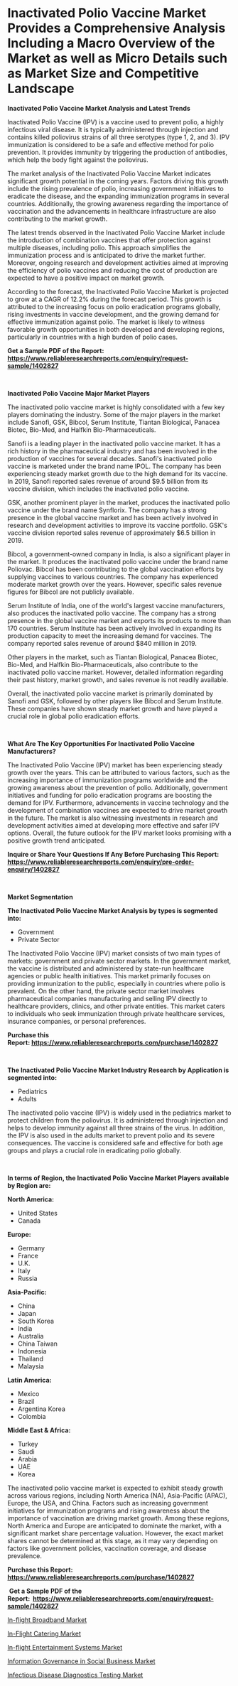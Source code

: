 <p><h1>Inactivated Polio Vaccine Market Provides a Comprehensive Analysis Including a Macro Overview of the Market as well as Micro Details such as Market Size and Competitive Landscape</h1></p><p><strong>Inactivated Polio Vaccine Market Analysis and Latest Trends</strong></p>
<p><p>Inactivated Polio Vaccine (IPV) is a vaccine used to prevent polio, a highly infectious viral disease. It is typically administered through injection and contains killed poliovirus strains of all three serotypes (type 1, 2, and 3). IPV immunization is considered to be a safe and effective method for polio prevention. It provides immunity by triggering the production of antibodies, which help the body fight against the poliovirus.</p><p>The market analysis of the Inactivated Polio Vaccine Market indicates significant growth potential in the coming years. Factors driving this growth include the rising prevalence of polio, increasing government initiatives to eradicate the disease, and the expanding immunization programs in several countries. Additionally, the growing awareness regarding the importance of vaccination and the advancements in healthcare infrastructure are also contributing to the market growth.</p><p>The latest trends observed in the Inactivated Polio Vaccine Market include the introduction of combination vaccines that offer protection against multiple diseases, including polio. This approach simplifies the immunization process and is anticipated to drive the market further. Moreover, ongoing research and development activities aimed at improving the efficiency of polio vaccines and reducing the cost of production are expected to have a positive impact on market growth.</p><p>According to the forecast, the Inactivated Polio Vaccine Market is projected to grow at a CAGR of 12.2% during the forecast period. This growth is attributed to the increasing focus on polio eradication programs globally, rising investments in vaccine development, and the growing demand for effective immunization against polio. The market is likely to witness favorable growth opportunities in both developed and developing regions, particularly in countries with a high burden of polio cases.</p></p>
<p><strong>Get a Sample PDF of the Report:&nbsp; <a href="https://www.reliableresearchreports.com/enquiry/request-sample/1402827">https://www.reliableresearchreports.com/enquiry/request-sample/1402827</a></strong></p>
<p>&nbsp;</p>
<p><strong>Inactivated Polio Vaccine Major Market Players</strong></p>
<p><p>The inactivated polio vaccine market is highly consolidated with a few key players dominating the industry. Some of the major players in the market include Sanofi, GSK, Bibcol, Serum Institute, Tiantan Biological, Panacea Biotec, Bio-Med, and Halfkin Bio-Pharmaceuticals.</p><p>Sanofi is a leading player in the inactivated polio vaccine market. It has a rich history in the pharmaceutical industry and has been involved in the production of vaccines for several decades. Sanofi's inactivated polio vaccine is marketed under the brand name IPOL. The company has been experiencing steady market growth due to the high demand for its vaccine. In 2019, Sanofi reported sales revenue of around $9.5 billion from its vaccine division, which includes the inactivated polio vaccine.</p><p>GSK, another prominent player in the market, produces the inactivated polio vaccine under the brand name Synflorix. The company has a strong presence in the global vaccine market and has been actively involved in research and development activities to improve its vaccine portfolio. GSK's vaccine division reported sales revenue of approximately $6.5 billion in 2019.</p><p>Bibcol, a government-owned company in India, is also a significant player in the market. It produces the inactivated polio vaccine under the brand name Poliovac. Bibcol has been contributing to the global vaccination efforts by supplying vaccines to various countries. The company has experienced moderate market growth over the years. However, specific sales revenue figures for Bibcol are not publicly available.</p><p>Serum Institute of India, one of the world's largest vaccine manufacturers, also produces the inactivated polio vaccine. The company has a strong presence in the global vaccine market and exports its products to more than 170 countries. Serum Institute has been actively involved in expanding its production capacity to meet the increasing demand for vaccines. The company reported sales revenue of around $840 million in 2019.</p><p>Other players in the market, such as Tiantan Biological, Panacea Biotec, Bio-Med, and Halfkin Bio-Pharmaceuticals, also contribute to the inactivated polio vaccine market. However, detailed information regarding their past history, market growth, and sales revenue is not readily available.</p><p>Overall, the inactivated polio vaccine market is primarily dominated by Sanofi and GSK, followed by other players like Bibcol and Serum Institute. These companies have shown steady market growth and have played a crucial role in global polio eradication efforts.</p></p>
<p>&nbsp;</p>
<p><strong>What Are The Key Opportunities For Inactivated Polio Vaccine Manufacturers?</strong></p>
<p><p>The Inactivated Polio Vaccine (IPV) market has been experiencing steady growth over the years. This can be attributed to various factors, such as the increasing importance of immunization programs worldwide and the growing awareness about the prevention of polio. Additionally, government initiatives and funding for polio eradication programs are boosting the demand for IPV. Furthermore, advancements in vaccine technology and the development of combination vaccines are expected to drive market growth in the future. The market is also witnessing investments in research and development activities aimed at developing more effective and safer IPV options. Overall, the future outlook for the IPV market looks promising with a positive growth trend anticipated.</p></p>
<p><strong>Inquire or Share Your Questions If Any Before Purchasing This Report: <a href="https://www.reliableresearchreports.com/enquiry/pre-order-enquiry/1402827">https://www.reliableresearchreports.com/enquiry/pre-order-enquiry/1402827</a></strong></p>
<p>&nbsp;</p>
<p><strong>Market Segmentation</strong></p>
<p><strong>The Inactivated Polio Vaccine Market Analysis by types is segmented into:</strong></p>
<p><ul><li>Government</li><li>Private Sector</li></ul></p>
<p><p>The Inactivated Polio Vaccine (IPV) market consists of two main types of markets: government and private sector markets. In the government market, the vaccine is distributed and administered by state-run healthcare agencies or public health initiatives. This market primarily focuses on providing immunization to the public, especially in countries where polio is prevalent. On the other hand, the private sector market involves pharmaceutical companies manufacturing and selling IPV directly to healthcare providers, clinics, and other private entities. This market caters to individuals who seek immunization through private healthcare services, insurance companies, or personal preferences.</p></p>
<p><strong>Purchase this Report:&nbsp;<a href="https://www.reliableresearchreports.com/purchase/1402827">https://www.reliableresearchreports.com/purchase/1402827</a></strong></p>
<p>&nbsp;</p>
<p><strong>The Inactivated Polio Vaccine Market Industry Research by Application is segmented into:</strong></p>
<p><ul><li>Pediatrics</li><li>Adults</li></ul></p>
<p><p>The inactivated polio vaccine (IPV) is widely used in the pediatrics market to protect children from the poliovirus. It is administered through injection and helps to develop immunity against all three strains of the virus. In addition, the IPV is also used in the adults market to prevent polio and its severe consequences. The vaccine is considered safe and effective for both age groups and plays a crucial role in eradicating polio globally.</p></p>
<p>&nbsp;</p>
<p><strong>In terms of Region, the Inactivated Polio Vaccine Market Players available by Region are:</strong></p>
<p>
    <p> <strong> North America: </strong>
        <ul>
            <li>United States</li>
            <li>Canada</li>
        </ul>
        </p> 
    <p> <strong> Europe: </strong>
        <ul>
            <li>Germany</li>
            <li>France</li>
            <li>U.K.</li>
            <li>Italy</li>
            <li>Russia</li>
        </ul>
        </p> 
    <p> <strong> Asia-Pacific: </strong>
        <ul>
            <li>China</li>
            <li>Japan</li>
            <li>South Korea</li>
            <li>India</li>
            <li>Australia</li>
            <li>China Taiwan</li>
            <li>Indonesia</li>
            <li>Thailand</li>
            <li>Malaysia</li>
        </ul>
        </p> 
    <p> <strong> Latin America: </strong>
        <ul>
            <li>Mexico</li>
            <li>Brazil</li>
            <li>Argentina Korea</li>
            <li>Colombia</li>
        </ul>
        </p> 
    <p> <strong> Middle East & Africa: </strong>
        <ul>
            <li>Turkey</li>
            <li>Saudi</li>
            <li>Arabia</li>
            <li>UAE</li>
            <li>Korea</li>
        </ul>
    </p>
    </p>
<p><p>The inactivated polio vaccine market is expected to exhibit steady growth across various regions, including North America (NA), Asia-Pacific (APAC), Europe, the USA, and China. Factors such as increasing government initiatives for immunization programs and rising awareness about the importance of vaccination are driving market growth. Among these regions, North America and Europe are anticipated to dominate the market, with a significant market share percentage valuation. However, the exact market shares cannot be determined at this stage, as it may vary depending on factors like government policies, vaccination coverage, and disease prevalence.</p></p>
<p><strong>Purchase this Report: <a href="https://www.reliableresearchreports.com/purchase/1402827">https://www.reliableresearchreports.com/purchase/1402827</a></strong></p>
<p>&nbsp;<strong>Get a Sample PDF of the Report:&nbsp;&nbsp;<a href="https://www.reliableresearchreports.com/enquiry/request-sample/1402827">https://www.reliableresearchreports.com/enquiry/request-sample/1402827</a></strong></p>
<p><strong></strong></p>
<p><p><a href="https://medium.com/@hotspotvendor/in-flight-broadband-market-research-report-its-history-and-forecast-2023-to-2030-86b0ddae2e64">In-flight Broadband Market</a></p><p><a href="https://medium.com/@bhumi.technologiesmumbai/in-flight-catering-market-size-and-market-trends-complete-industry-overview-2023-to-2030-034c15afd719">In-Flight Catering Market</a></p><p><a href="https://medium.com/@hotspotflipk/in-flight-entertainment-systems-market-report-reveals-the-latest-trends-and-growth-opportunities-of-c6858b5fc98c">In-flight Entertainment Systems Market</a></p><p><a href="https://medium.com/@v8581137/information-governance-in-social-business-market-share-evolution-and-market-growth-trends-2023-2030-bc3fcef9e418">Information Governance in Social Business Market</a></p><p><a href="https://medium.com/@hotspotelectronicsstore/infectious-disease-diagnostics-testing-market-trends-forecast-and-competitive-analysis-to-2030-54b31d040daa">Infectious Disease Diagnostics Testing Market</a></p></p>